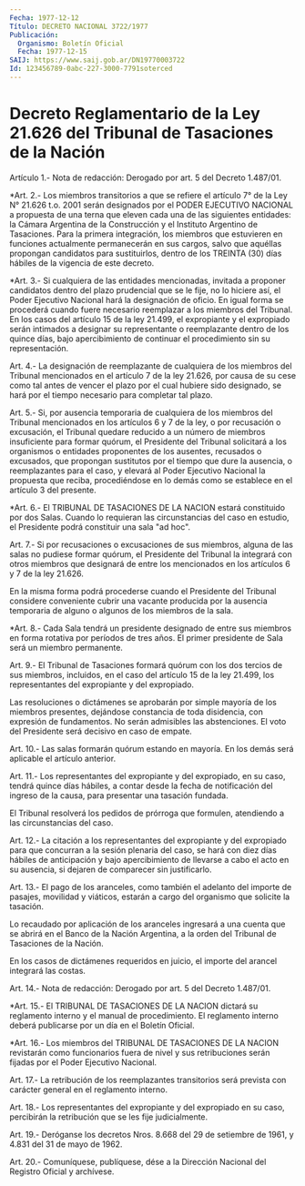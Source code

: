 ```yaml
---
Fecha: 1977-12-12
Título: DECRETO NACIONAL 3722/1977
Publicación:
  Organismo: Boletín Oficial
  Fecha: 1977-12-15
SAIJ: https://www.saij.gob.ar/DN19770003722
Id: 123456789-0abc-227-3000-7791soterced
---
```

# Decreto Reglamentario de la Ley 21.626 del Tribunal de Tasaciones de la Nación

<a id="1"></a>
Artículo 1.- Nota de redacción: Derogado por art. 5 del Decreto 1.487/01.

<a id="2"></a>
*Art. 2.- Los miembros transitorios a que se refiere el artículo 7° de la Ley N° 21.626 t.o. 2001 serán designados por el PODER EJECUTIVO NACIONAL a propuesta de una terna que eleven cada una de las siguientes entidades: la Cámara Argentina de la Construcción y el Instituto Argentino de Tasaciones. Para la primera integración, los miembros que estuvieren en funciones actualmente permanecerán en sus cargos, salvo que aquéllas propongan candidatos para sustituirlos, dentro de los TREINTA (30) días hábiles de la vigencia de este decreto.

<a id="3"></a>
*Art. 3.- Si cualquiera de las entidades mencionadas, invitada a proponer candidatos dentro del plazo prudencial que se le fije, no lo hiciere así, el Poder Ejecutivo Nacional hará la designación de oficio. En igual forma se procederá cuando fuere necesario reemplazar a los miembros del Tribunal. En los casos del artículo 15 de la ley 21.499, el expropiante y el expropiado serán intimados a designar su representante o reemplazante dentro de los quince días, bajo apercibimiento de continuar el procedimiento sin su representación.

<a id="4"></a>
Art.  4.- La designación de reemplazante de cualquiera de los miembros del Tribunal  mencionados  en  el  artículo 7 de la ley 21.626, por causa de su cese como tal antes de vencer el plazo por el cual hubiere sido designado, se hará por el tiempo necesario para completar tal plazo.

<a id="5"></a>
Art.  5.-  Si,  por  ausencia temporaria de cualquiera de los miembros del Tribunal mencionados  en  los  artículos  6  y 7 de la ley, o por recusación o excusación, el Tribunal quedare reducido  a un    número  de  miembros  insuficiente  para  formar  quórum,  el Presidente  del  Tribunal  solicitará  a los organismos o entidades proponentes de los ausentes, recusados o  excusados,  que propongan sustitutos  por  el  tiempo  que  dure la ausencia, o reemplazantes para el caso, y elevará al Poder Ejecutivo  Nacional  la  propuesta que  reciba,  procediéndose  en  lo  demás como se establece en  el artículo 3 del presente.

<a id="6"></a>
*Art. 6.- El TRIBUNAL DE TASACIONES DE LA NACION estará constituido por dos Salas. Cuando lo requieran las circunstancias del caso en estudio, el Presidente podrá constituir una sala "ad hoc".

<a id="7"></a>
Art.  7.- Si por recusaciones o excusaciones de sus miembros, alguna de las salas  no  pudiese  formar  quórum, el Presidente del Tribunal  la integrará con otros miembros que  designará  de  entre los mencionados  en  los  artículos  6  y  7 de la ley 21.626.

En  la  misma  forma  podrá  procederse  cuando el  Presidente  del Tribunal considere conveniente cubrir una  vacante producida por la ausencia  temporaria  de  alguno o algunos de los  miembros  de  la sala.

<a id="8"></a>
*Art. 8.- Cada Sala tendrá un presidente designado de entre sus miembros en forma rotativa por períodos de tres años. El primer presidente de Sala será un miembro permanente.

<a id="9"></a>
Art.  9.- El Tribunal de Tasaciones formará quórum con los dos tercios de sus  miembros,  incluidos, en el caso del artículo 15 de la ley 21.499, los representantes del expropiante y del expropiado.

Las resoluciones o dictámenes  se  aprobarán  por simple mayoría de los  miembros presentes, dejándose constancia de  toda  disidencia, con expresión de fundamentos. No serán admisibles las abstenciones.  El  voto  del  Presidente  será  decisivo en caso de empate.

<a id="10"></a>
Art. 10.- Las salas formarán quórum estando en mayoría. En los demás será aplicable el artículo anterior.

<a id="11"></a>
Art. 11.- Los representantes del expropiante y del expropiado, en su  caso, tendrá quince días hábiles, a contar desde la fecha de notificación  del  ingreso de la causa, para presentar una tasación fundada.

El  Tribunal  resolverá  los  pedidos  de  prórroga  que  formulen, atendiendo a las circunstancias del caso.

<a id="12"></a>
Art.  12.-  La citación a los representantes del expropiante y del expropiado para  que  concurran  a la sesión plenaria del caso, se hará con diez días hábiles de anticipación y bajo apercibimiento  de  llevarse  a cabo el acto  en  su  ausencia,  si dejaren de comparecer sin justificarlo.

<a id="13"></a>
Art.  13.-  El pago de los aranceles, como también el adelanto del importe de pasajes,  movilidad  y viáticos, estarán a cargo del organismo que solicite la tasación.

Lo  recaudado  por  aplicación  de los aranceles  ingresará  a  una cuenta que se abrirá en el Banco  de  la  Nación  Argentina,  a  la orden del Tribunal de Tasaciones de la Nación.

En  los  casos  de  dictámenes requeridos en juicio, el importe del arancel integrará las costas.

<a id="14"></a>
Art.  14.- Nota de redacción: Derogado por art. 5 del Decreto 1.487/01.

<a id="15"></a>
*Art. 15.- El TRIBUNAL DE TASACIONES DE LA NACION dictará su reglamento interno y el manual de procedimiento. El reglamento interno deberá publicarse por un día en el Boletín Oficial.

<a id="16"></a>
*Art. 16.- Los miembros del TRIBUNAL DE TASACIONES DE LA NACION revistarán como funcionarios fuera de nivel y sus retribuciones serán fijadas por el Poder Ejecutivo Nacional.

<a id="17"></a>
Art. 17.- La retribución de los reemplazantes transitorios será prevista con carácter general en el reglamento interno.

<a id="18"></a>
Art.  18.- Los representantes del expropiante y del expropiado en su caso, percibirán la retribución que se les fije judicialmente.

<a id="19"></a>
Art.  19.-  Deróganse  los  decretos  Nros.  8.668  del  29 de setiembre de 1961, y 4.831 del 31 de mayo de 1962.

<a id="20"></a>
Art. 20.- Comuníquese, publíquese, dése a la Dirección Nacional del Registro Oficial y archívese.